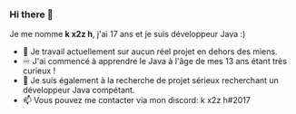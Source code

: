 ### Hi there 👋

Je me nomme **k x2z h**, j'ai 17 ans et je suis développeur Java :)

- 🔭 Je travail actuellement sur aucun réel projet en dehors des miens.
- ♾️ J'ai commencé à apprendre le Java à l'âge de mes 13 ans étant très curieux !
- 👯 Je suis également à la recherche de projet sérieux recherchant un développeur Java compétant.
- 📫 Vous pouvez me contacter via mon discord: k x2z h#2017

